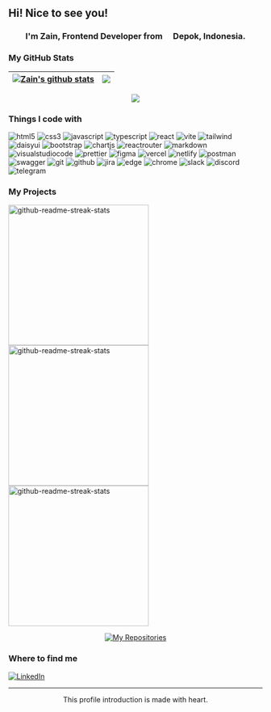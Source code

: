 ## Hi! Nice to see you!
 <h3 align="center">
    I'm Zain, Frontend Developer from <img src="https://cdn-icons-png.flaticon.com/512/940/940247.png" width="13"/> Depok, Indonesia.
  </h3>

### My GitHub Stats
| <a href="https://github.com/anuraghazra/github-readme-stats"><img align="center" src="https://github-readme-stats.vercel.app/api?username=zenzett&show_icons=true&theme=codeSTACKr&border_color=FFFFFF&hide_border=false&ring=161b228&include_all_commits=true&count_private=true" alt="Zain's github stats" /></a> | <a href="https://github.com/anuraghazra/github-readme-stats"><img align="center" src="https://github-readme-streak-stats.herokuapp.com/?user=zenzett&theme=codeSTACKr&border_color=FFFFFF&hide_border=false" /></a> |
 | ---------------------------------------------------------------------------------------------------------------------------------------------------------------------------------------------------------------------- | ---------------------------------------------------------------------------------------------------------------------------------------------------------------------------------------------------------------------------- |
 
</div>
<div align='center'>
<a href="https://github.com/anuraghazra/github-readme-stats"><img align="center" src="https://github-readme-stats.vercel.app/api/top-langs/?username=zenzett&layout=compact&theme=codeSTACKr&border_color=FFFFFF&hide_border=false" /></a>
</div>

### Things I code with
<p>
<img alt="html5" src="https://img.shields.io/badge/-HTML5-e34c26?style=flat-square&logo=html5&logoColor=white"/>
<img alt="css3" src="https://img.shields.io/badge/-CSS3-2965f1?style=flat-square&logo=CSS3&logoColor=white"/>
<img alt="javascript" src="https://img.shields.io/badge/JavaScript-CCC000.svg?style=flat-square&logo=javascript&logoColor=white"/>
<img alt="typescript" src="https://img.shields.io/badge/-TypeScript-00B1DF?style=flat-square&logo=typescript&logoColor=white"/>
<img alt="react" src="https://img.shields.io/badge/ReactJS-00C5F9.svg?style=flat-square&logo=react&logoColor=white"/>
<img alt="vite" src="https://img.shields.io/badge/Vite-8C21BC.svg?style=flat-square&logo=vite&logoColor=white"/>
<img alt="tailwind" src="https://img.shields.io/badge/TailwindCSS-16BECB.svg?style=flat-square&logo=tailwind-css&logoColor=white"/>
<img alt="daisyui" src="https://img.shields.io/badge/DaisyUI-D926AA.svg?style=flat-square&logo=daisyui&logoColor=white"/>
<img alt="bootstrap" src="https://img.shields.io/badge/Bootstrap-563d7c.svg?style=flat-square&logo=bootstrap&logoColor=white"/>
<img alt="chartjs" src="https://img.shields.io/badge/Chart.js-F17074.svg?style=flat-square&logo=chart.js&logoColor=white"/>
<img alt="reactrouter" src="https://img.shields.io/badge/React%20Router-C5021A?style=flat-square&logo=react-router&logoColor=white"/>
<img alt="markdown" src="https://img.shields.io/badge/Markdown-000000.svg?style=flat-square&logo=markdown&logoColor=white"/>
<img alt="visualstudiocode" src="https://img.shields.io/badge/-Visual%20Studio%20Code-0078d7?style=flat-square&logo=Visual%20Studio%20Code&logoColor=white"/>
<img alt="prettier" src="https://img.shields.io/badge/-Prettier-E35956?style=flat-square&logo=prettier&borderColor=red&border_color=yellow&logoColor=white"/>
<img alt="figma" src="https://img.shields.io/badge/Figma-ff3b00.svg?style=flat-square&logo=figma&logoColor=white"/>
<img alt="vercel" src="https://img.shields.io/badge/Vercel-2A2A2A.svg?style=flat-square&logo=vercel&logoColor=white"/>
<img alt="netlify" src="https://img.shields.io/badge/Netlify-2FACB1.svg?style=flat-square&logo=netlify&logoColor=white"/>
<img alt="postman" src="https://img.shields.io/badge/Postman-EF5B25?style=flat-square&logo=postman&logoColor=white"/>
<img alt="swagger" src="https://img.shields.io/badge/-Swagger-459B29?style=flat-square&logo=swagger&logoColor=white"/>
<img alt="git" src="https://img.shields.io/badge/Git-f1502f.svg?style=flat-square&logo=git&logoColor=white"/>
<img alt="github" src="https://img.shields.io/badge/GitHub-2A2A2A.svg?style=flat-square&logo=github&logoColor=white"/>
<img alt="jira" src="https://img.shields.io/badge/Jira-0146b3.svg?style=flat-square&logo=jira&logoColor=white"/>
<img alt="edge" src="https://img.shields.io/badge/Edge-0078d7?style=flat-square&logo=Microsoft-edge&logoColor=white"/>
<img alt="chrome" src="https://img.shields.io/badge/Google%20Chrome-1a73e8?style=flat-square&logo=GoogleChrome&logoColor=white"/>
<img alt="slack" src="https://img.shields.io/badge/-Slack-E01E5A?style=flat-square&logo=Slack&logoColor=white"/>
<img alt="discord" src="https://img.shields.io/badge/Discord-7289d9.svg?style=flat-square&logo=discord&logoColor=white"/>
<img alt="telegram" src="https://img.shields.io/badge/Telegram-2AABEE?style=flat-square&logo=telegram&logoColor=white"/>
</p>



### My Projects
<p align="left">
    <a href="https://github.com/zenzett/timesync-attendance"><img width="278" src="https://denvercoder1-github-readme-stats.vercel.app/api/pin/?username=zenzett&repo=timesync-attendance&show_icons=true&theme=codeSTACKr&border_color=2CA5E0&hide_border=false" alt="github-readme-streak-stats"></a>
    <a href="https://github.com/zenzett/ecommerce-app"><img width="278" src="https://denvercoder1-github-readme-stats.vercel.app/api/pin/?username=zenzett&repo=ecommerce-app&show_icons=true&theme=codeSTACKr&border_color=2CA5E0&hide_border=false" alt="github-readme-streak-stats"></a>
    <a href="https://github.com/zenzett/mymovies-app-react"><img width="278" src="https://denvercoder1-github-readme-stats.vercel.app/api/pin/?username=zenzett&repo=mymovies-app-react&show_icons=true&theme=codeSTACKr&border_color=2CA5E0&hide_border=false" alt="github-readme-streak-stats"></a>
</p>
  
<p align="center">
  <a href="https://github.com/zenzett?tab=repositories"><img alt="My Repositories" title="My Repositories" src="https://custom-icon-badges.demolab.com/badge/-Click%20here%20to%20see%20my%20repositories-DC5A2C?style=for-the-badge&logoColor=white&logo=repo"/></a>
</p>
 
### Where to find me
<a href="https://www.linkedin.com/in/ahmad-zain-af/" target="_blank"><img alt="LinkedIn" src="https://img.shields.io/badge/LinkedIn-0A66C2.svg?&style=flat-square&logo=linkedin&logoColor=white&border_color=FFFFFF&hide_border=false" /></a>
</p>

------------
<p align="center">This profile introduction is made with heart.</br>
